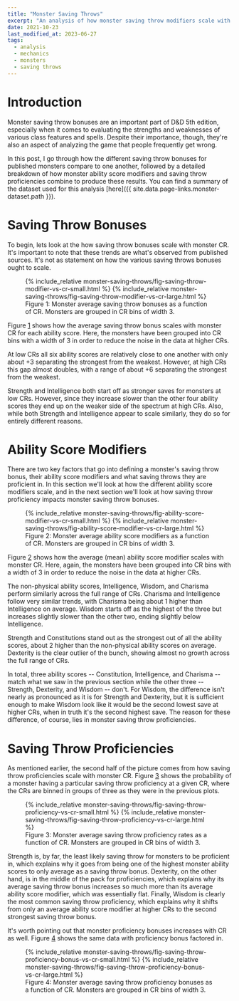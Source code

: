 ```yaml
---
title: "Monster Saving Throws"
excerpt: "An analysis of how monster saving throw modifiers scale with CR."
date: 2021-10-23
last_modified_at: 2023-06-27
tags:
  - analysis
  - mechanics
  - monsters
  - saving throws
---
```


# Introduction

Monster saving throw bonuses are an important part of D&D 5th edition, especially when it comes to evaluating the strengths and weaknesses of various class features and spells. Despite their importance, though, they're also an aspect of analyzing the game that people frequently get wrong.

In this post, I go through how the different saving throw bonuses for published monsters compare to one another, followed by a detailed breakdown of how monster ability score modifiers and saving throw proficiencies combine to produce these results. You can find a summary of the dataset used for this analysis [here]({{ site.data.page-links.monster-dataset.path }}).

# Saving Throw Bonuses

To begin, lets look at the how saving throw bonuses scale with monster CR. It's important to note that these trends are what's observed from published sources. It's not as statement on how the various saving throws bonuses ought to scale.

<figure alt="Saving Throw Modifier vs CR" id="fig:monster-saving-throw-modifier-trends">
    {% include_relative monster-saving-throws/fig-saving-throw-modifier-vs-cr-small.html %}
    {% include_relative monster-saving-throws/fig-saving-throw-modifier-vs-cr-large.html %}
    <figcaption>Figure 1: Monster average saving throw bonuses as a function of CR. Monsters are grouped in CR bins of width 3.</figcaption>
</figure>

Figure <a href="#fig:monster-saving-throw-modifier-trends" class="fig-ref">1</a> shows how the average saving throw bonus scales with monster CR for each ability score. Here, the monsters have been grouped into CR bins with a width of 3 in order to reduce the noise in the data at higher CRs.

At low CRs all six ability scores are relatively close to one another with only about +3 separating the strongest from the weakest. However, at high CRs this gap almost doubles, with a range of about +6 separating the strongest from the weakest.

Strength and Intelligence both start off as stronger saves for monsters at low CRs. However, since they increase slower than the other four ability scores they end up on the weaker side of the spectrum at high CRs. Also, while both Strength and Intelligence appear to scale similarly, they do so for entirely different reasons.

# Ability Score Modifiers

There are two key factors that go into defining a monster's saving throw bonus, their ability score modifiers and what saving throws they are proficient in. In this section we'll look at how the different ability score modifiers scale, and in the next section we'll look at how saving throw proficiency impacts monster saving throw bonuses.

<figure alt="Ability Score Modifier vs CR" id="fig:monster-ability-score-modifier-trends">
    {% include_relative monster-saving-throws/fig-ability-score-modifier-vs-cr-small.html %}
    {% include_relative monster-saving-throws/fig-ability-score-modifier-vs-cr-large.html %}
    <figcaption>Figure 2: Monster average ability score modifiers as a function of CR. Monsters are grouped in CR bins of width 3.</figcaption>
</figure>

Figure <a href="#fig:monster-ability-score-modifier-trends" class="fig-ref">2</a> shows how the average (mean) ability score modifier scales with monster CR. Here, again, the monsters have been grouped into CR bins with a width of 3 in order to reduce the noise in the data at higher CRs.

The non-physical ability scores, Intelligence, Wisdom, and Charisma perform similarly across the full range of CRs. Charisma and Intelligence follow very similar trends, with Charisma being about 1 higher than Intelligence on average. Wisdom starts off as the highest of the three but increases slightly slower than the other two, ending slightly below Intelligence.

Strength and Constitutions stand out as the strongest out of all the ability scores, about 2 higher than the non-physical ability scores on average. Dexterity is the clear outlier of the bunch, showing almost no growth across the full range of CRs.

In total, three ability scores -- Constitution, Intelligence, and Charisma -- match what we saw in the previous section while the other three -- Strength, Dexterity, and Wisdom -- don't. For Wisdom, the difference isn't nearly as pronounced as it is for Strength and Dexterity, but it is sufficient enough to make Wisdom look like it would be the second lowest save at higher CRs, when in truth it's the second highest save. The reason for these difference, of course, lies in monster saving throw proficiencies.

# Saving Throw Proficiencies

As mentioned earlier, the second half of the picture comes from how saving throw proficiencies scale with monster CR. Figure <a href="#fig:monster-saving-throw-proficiency-trends" class="fig-ref">3</a> shows the probability of a monster having a particular saving throw proficiency at a given CR, where the CRs are binned in groups of three as they were in the previous plots.

<figure alt="Saving Throw Proficiency vs CR" id="fig:monster-saving-throw-proficiency-trends">
    {% include_relative monster-saving-throws/fig-saving-throw-proficiency-vs-cr-small.html %}
    {% include_relative monster-saving-throws/fig-saving-throw-proficiency-vs-cr-large.html %}
    <figcaption>Figure 3: Monster average saving throw proficiency rates as a function of CR. Monsters are grouped in CR bins of width 3.</figcaption>
</figure>

Strength is, by far, the least likely saving throw for monsters to be proficient in, which explains why it goes from being one of the highest monster ability scores to only average as a saving throw bonus. Dexterity, on the other hand, is in the middle of the pack for proficiencies, which explains why its average saving throw bonus increases so much more than its average ability score modifier, which was essentially flat. Finally, Wisdom is clearly the most common saving throw proficiency, which explains why it shifts from only an average ability score modifier at higher CRs to the second strongest saving throw bonus.

It's worth pointing out that monster proficiency bonuses increases with CR as well. Figure <a href="#fig:monster-saving-throw-proficiency-bonus-trends" class="fig-ref">4</a> shows the same data with proficiency bonus factored in.

<figure alt="Saving Throw Proficiency Bonus vs CR" id="fig:monster-saving-throw-proficiency-bonus-trends">
    {% include_relative monster-saving-throws/fig-saving-throw-proficiency-bonus-vs-cr-small.html %}
    {% include_relative monster-saving-throws/fig-saving-throw-proficiency-bonus-vs-cr-large.html %}
    <figcaption>Figure 4: Monster average saving throw proficiency bonuses as a function of CR. Monsters are grouped in CR bins of width 3.</figcaption>
</figure>

<!--
# Extra Credit

For those wanting to see the trends for ability score modifiers and proficiency bonuses side by side, Fig. <a href="#fig:ability-mods-and-prof-bonus-vs-cr" class="fig-ref">5</a> shows a side by side comparison between the two.

<figure class="half" id="fig:ability-mods-and-prof-bonus-vs-cr">
    {% include_relative monster-saving-throws/fig-ability-score-modifier-vs-cr-small.html %}
    {% include_relative monster-saving-throws/fig-ability-score-modifier-vs-cr-large.html %}
    {% include_relative monster-saving-throws/fig-saving-throw-proficiency-bonus-vs-cr-small.html %}
    {% include_relative monster-saving-throws/fig-saving-throw-proficiency-bonus-vs-cr-large.html %}
    <figcaption>Figure 5: Monster average ability score modifier and proficiency bonuses as a function of CR. Monsters are grouped in CR bins of width 3.</figcaption>
</figure>
-->